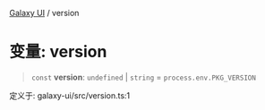[Galaxy UI](../index.md) / version

# 变量: version

> `const` **version**: `undefined` \| `string` = `process.env.PKG_VERSION`

定义于: galaxy-ui/src/version.ts:1
